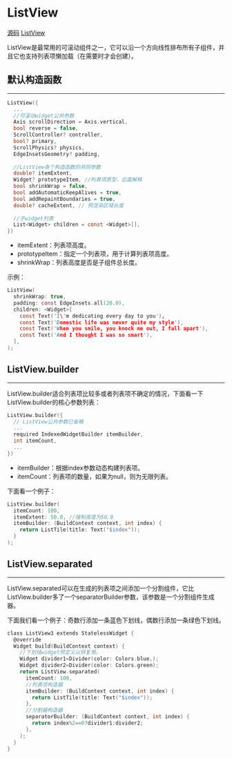 # ListView

[源码](https://gitee.com/learnany/flutter/blob/master/lib/listview_route4.dart) [ListView](https://book.flutterchina.club/chapter6/listview.html#_6-3-1-%E9%BB%98%E8%AE%A4%E6%9E%84%E9%80%A0%E5%87%BD%E6%95%B0)

ListView是最常用的可滚动组件之一，它可以沿一个方向线性排布所有子组件，并且它也支持列表项懒加载（在需要时才会创建）。

## 默认构造函数
---
```c
ListView({
  ...  
  //可滚动widget公共参数
  Axis scrollDirection = Axis.vertical,
  bool reverse = false,
  ScrollController? controller,
  bool? primary,
  ScrollPhysics? physics,
  EdgeInsetsGeometry? padding,
  
  //ListView各个构造函数的共同参数  
  double? itemExtent,
  Widget? prototypeItem, //列表项原型，后面解释
  bool shrinkWrap = false,
  bool addAutomaticKeepAlives = true,
  bool addRepaintBoundaries = true,
  double? cacheExtent, // 预渲染区域长度
    
  //子widget列表
  List<Widget> children = const <Widget>[],
})
```

* itemExtent：列表项高度。
* prototypeItem：指定一个列表项，用于计算列表项高度。
* shrinkWrap：列表高度是否是子组件总长度。

示例：
```c
ListView(
  shrinkWrap: true, 
  padding: const EdgeInsets.all(20.0),
  children: <Widget>[
    const Text('I\'m dedicating every day to you'),
    const Text('Domestic life was never quite my style'),
    const Text('When you smile, you knock me out, I fall apart'),
    const Text('And I thought I was so smart'),
  ],
);
```

## ListView.builder
---
ListView.builder适合列表项比较多或者列表项不确定的情况，下面看一下ListView.builder的核心参数列表：
```c
ListView.builder({
  // ListView公共参数已省略  
  ...
  required IndexedWidgetBuilder itemBuilder,
  int itemCount,
  ...
})
```
* itemBuilder：根据index参数动态构建列表项。
* itemCount：列表项的数量，如果为null，则为无限列表。

下面看一个例子：
```c
ListView.builder(
  itemCount: 100,
  itemExtent: 50.0, //强制高度为50.0
  itemBuilder: (BuildContext context, int index) {
    return ListTile(title: Text("$index"));
  }
);
```

## ListView.separated
---
ListView.separated可以在生成的列表项之间添加一个分割组件，它比ListView.builder多了一个separatorBuilder参数，该参数是一个分割组件生成器。

下面我们看一个例子：奇数行添加一条蓝色下划线，偶数行添加一条绿色下划线。
```c
class ListView3 extends StatelessWidget {
  @override
  Widget build(BuildContext context) {
    //下划线widget预定义以供复用。  
    Widget divider1=Divider(color: Colors.blue,);
    Widget divider2=Divider(color: Colors.green);
    return ListView.separated(
      itemCount: 100,
      //列表项构造器
      itemBuilder: (BuildContext context, int index) {
        return ListTile(title: Text("$index"));
      },
      //分割器构造器
      separatorBuilder: (BuildContext context, int index) {
        return index%2==0?divider1:divider2;
      },
    );
  }
}
```